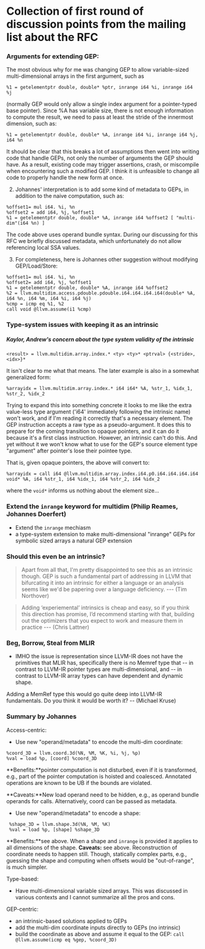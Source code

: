 # Collection of first round of discussion points from the mailing list about the RFC

### Arguments for extending GEP:


The most obvious why for me was changing GEP to allow variable-sized
multi-dimensional arrays in the first argument, such as

```
%1 = getelementptr double, double* %ptr, inrange i64 %i, inrange i64 %j
```

(normally GEP would only allow a single index argument for a
pointer-typed base pointer).
Since %A has variable size, there is not enough information to compute
the result, we need to pass at least the stride of the innermost
dimension, such as:

```
%1 = getelementptr double, double* %A, inrange i64 %i, inrange i64 %j, i64 %n
```

It should be clear that this breaks a lot of assumptions then went
into writing code that handle GEPs, not only the number of arguments
the GEP should have. As a result, existing code may trigger
assertions, crash, or miscompile when encountering such a modified
GEP. I think it is unfeasible to change all code to properly handle
the new form at once.


2.  Johannes' interpretation is to add some kind of metadata to GEPs, in
addition to the naive computation, such as:

```
%offset1= mul i64. %i, %n
%offset2 = add i64, %j, %offset1
%1 = getelementptr double, double* %A, inrange i64 %offset2 [ "multi-dim"(i64 %n) ]
```

The code above uses operand bundle syntax.  During our discussing for this RFC
we briefly discussed metadata, which unfortunately do not allow referencing
local SSA values.


3.  For completeness, here is Johannes other suggestion without modifying GEP/Load/Store: 

```
%offset1= mul i64. %i, %n
%offset2= add i64, %j, %offset1
%1 = getelementptr double, double* %A, inrange i64 %offset2
%2 = llvm.multidim.access.pdouble.pdouble.i64.i64.i64.i64(double* %A, i64 %n, i64 %m, i64 %i, i64 %j)
%cmp = icmp eq %1, %2
call void @llvm.assume(i1 %cmp)
```


### Type-system issues with keeping it as an intrinsic

##### Kaylor, Andrew's concern about the type system validity of the intrinsic

```
<result> = llvm.multidim.array.index.* <ty> <ty>* <ptrval> {<stride>, <idx>}*
```

It isn't clear to me what that means. The later example is also in a somewhat generalized form:

```
%arrayidx = llvm.multidim.array.index.* i64 i64* %A, %str_1, %idx_1, %str_2, %idx_2
```

Trying to expand this into something concrete it looks to me like the extra
value-less type argument ('i64' immediately following the intrinsic name) won't
work, and if I'm reading it correctly that's a necessary element. The GEP
instruction accepts a raw type as a pseudo-argument. It does this to prepare
for the coming transition to opaque pointers, and it can do it because it's a
first class instruction. However, an intrinsic can't do this. And yet without
it we won't know what to use for the GEP's source element type "argument" after
pointer's lose their pointee type.

That is, given opaque pointers, the above will convert to:

```
%arrayidx = call i64 @llvm.multidim.array.index.i64.p0.i64.i64.i64.i64 void* %A, i64 %str_1, i64 %idx_1, i64 %str_2, i64 %idx_2
```

where the `void*` informs us nothing about the element size...

### Extend the `inrange` keyword for multidim (Philip Reames, Johannes Doerfert)
- Extend the `inrange` mechiasm
-  a type-system extension to make multi-dimensional "inrange" GEPs for
   symbolic sized arrays a natural GEP extension


### Should this even be an intrinsic? 

> Apart from all that, I'm pretty disappointed to see this as an
> intrinsic though. GEP is such a fundamental part of addressing in LLVM
> that bifurcating it into an intrinsic for either a language or an
> analysis seems like we'd be papering over a language deficiency. --- (Tim Northover)


> Adding ‘experiemental’ intrinsics is cheap and easy, so if you think this
> direction has promise, I’d recommend starting with that, building out the
> optimizers that you expect to work and measure them in practice --- (Chris Lattner)



### Beg, Borrow, Steal from MLIR

- IMHO the issue is representation since LLVM-IR does not have the
primitives that MLIR has, specifically there is no Memref type that --
in contrast to LLVM-IR pointer types are multi-dimensional, and -- in
contrast to LLVM-IR array types can have dependent and dynamic shape.

Adding a MemRef type this would go quite deep into LLVM-IR
fundamentals. Do you think it would be worth it? -- (Michael Kruse)



### Summary by Johannes

Access-centric:
 - Use new "operand/metadata" to encode the multi-dim coordinate:
 ```
 %coord_3D = llvm.coord.3d(%N, %M, %K, %i, %j, %p)
 %val = load %p, [coord] %coord_3D
 ```

**Benefits:**pointer computation is not disturbed, even if it is transformed,
e.g., part of the pointer computation is hoisted and coalesced. Annotated
operations are known to be UB if the bounds are violated.

**Caveats:**New load operand need to be hidden, e.g., as operand bundle
operands for calls. Alternatively, coord can be passed as metadata.

 - Use new "operand/metadata" to encode a shape:
```
 %shape_3D = llvm.shape.3d(%N, %M, %K)
 %val = load %p, [shape] %shape_3D
```

**Benefits:**see above. When a shape and `inrange` is provided it applies to all dimensions of the shape.
**Caveats:** see above. Reconstruction of coordinate needs to happen still.
Though, statically complex parts, e.g., guessing the shape and computing when
offsets would be "out-of-range", is much simpler.

Type-based:
 - Have multi-dimensional variable sized arrays. This was discussed in
   various contexts and I cannot summarize all the pros and cons.
 
GEP-centric:
 - an intrinsic-based solutions applied to GEPs
 - add the multi-dim coordinate inputs directly to GEPs (no intrinsic)
 - build the coordinate as above and assume it equal to the GEP: `call @llvm.assume(icmp eq %gep, %coord_3D)`
